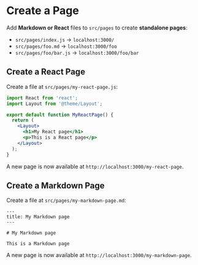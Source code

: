# Create a Page

Add **Markdown or React** files to `src/pages` to create **standalone pages**:

- `src/pages/index.js` -> `localhost:3000/`
- `src/pages/foo.md` -> `localhost:3000/foo`
- `src/pages/foo/bar.js` -> `localhost:3000/foo/bar`

## Create a React Page

Create a file at `src/pages/my-react-page.js`:

```jsx title="src/pages/my-react-page.js"
import React from 'react';
import Layout from '@theme/Layout';

export default function MyReactPage() {
  return (
    <Layout>
      <h1>My React page</h1>
      <p>This is a React page</p>
    </Layout>
  );
}
```

A new page is now available at `http://localhost:3000/my-react-page`.

## Create a Markdown Page

Create a file at `src/pages/my-markdown-page.md`:

```mdx title="src/pages/my-markdown-page.md"
---
title: My Markdown page
---

# My Markdown page

This is a Markdown page
```

A new page is now available at `http://localhost:3000/my-markdown-page`.

